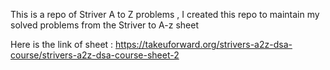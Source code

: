 This is a repo of Striver A to Z problems , I created this repo to maintain my solved problems from the Striver to A-z sheet

Here is the link of sheet : https://takeuforward.org/strivers-a2z-dsa-course/strivers-a2z-dsa-course-sheet-2
